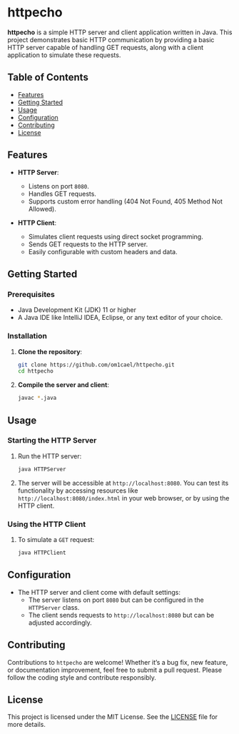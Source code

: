 # httpecho

**httpecho** is a simple HTTP server and client application written in Java. This project demonstrates basic HTTP communication by providing a basic HTTP server capable of handling GET requests, along with a client application to simulate these requests.

## Table of Contents

- [Features](#features)
- [Getting Started](#getting-started)
- [Usage](#usage)
- [Configuration](#configuration)
- [Contributing](#contributing)
- [License](#license)

## Features

- **HTTP Server**: 
  - Listens on port `8080`.
  - Handles GET requests.
  - Supports custom error handling (404 Not Found, 405 Method Not Allowed).
  
- **HTTP Client**:
  - Simulates client requests using direct socket programming.
  - Sends GET requests to the HTTP server.
  - Easily configurable with custom headers and data.

## Getting Started

### Prerequisites

- Java Development Kit (JDK) 11 or higher
- A Java IDE like IntelliJ IDEA, Eclipse, or any text editor of your choice.

### Installation

1. **Clone the repository**:

   ```sh
   git clone https://github.com/om1cael/httpecho.git
   cd httpecho
   ```

2. **Compile the server and client**:
     ```sh
     javac *.java
     ```

## Usage

### Starting the HTTP Server

1. Run the HTTP server:

   ```sh
   java HTTPServer
   ```

2. The server will be accessible at `http://localhost:8080`. You can test its functionality by accessing resources like `http://localhost:8080/index.html` in your web browser, or by using the HTTP client.

### Using the HTTP Client

1. To simulate a `GET` request:
   ```sh
   java HTTPClient
   ```

## Configuration

- The HTTP server and client come with default settings:
  - The server listens on port `8080` but can be configured in the `HTTPServer` class.
  - The client sends requests to `http://localhost:8080` but can be adjusted accordingly.

## Contributing

Contributions to `httpecho` are welcome! Whether it’s a bug fix, new feature, or documentation improvement, feel free to submit a pull request. Please follow the coding style and contribute responsibly.

## License

This project is licensed under the MIT License. See the [LICENSE](LICENSE) file for more details.
